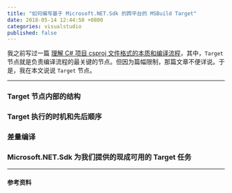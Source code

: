 ```yaml
---
title: "如何编写基于 Microsoft.NET.Sdk 的跨平台的 MSBuild Target"
date: 2018-05-14 12:44:50 +0800
categories: visualstudio
published: false
---
```


我之前写过一篇 [理解 C# 项目 csproj 文件格式的本质和编译流程](https://walterlv.github.io/post/understand-the-csproj.html)，其中，`Target` 节点就是负责编译流程的最关键的节点。但因为篇幅限制，那篇文章不便详说。于是，我在本文说说 `Target` 节点。

---

<div id="toc"></div>

### Target 节点内部的结构

### Target 执行的时机和先后顺序

### 差量编译

### Microsoft.NET.Sdk 为我们提供的现成可用的 Target 任务


---

#### 参考资料
